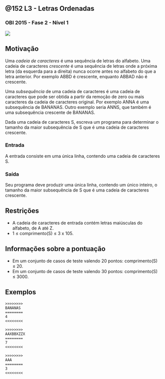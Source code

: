 ## @152 L3 - Letras Ordenadas
### OBI 2015 - Fase 2 - Nível 1

![](https://raw.githubusercontent.com/qxcodefup/moodle/master/base/152/__capa.jpg)

## Motivação

Uma _cadeia de caracteres_ é uma sequência de letras do alfabeto. Uma cadeia de caracteres _crescente_ é uma sequência de letras onde a próxima letra (da esquerda para a direita) nunca ocorre antes no alfabeto do que a letra anterior. Por exemplo ABBD é crescente, enquanto ABBAD não é crescente.

Uma _subsequência_ de uma cadeia de caracteres é uma cadeia de caracteres que pode ser obtida a partir da remoção de zero ou mais caracteres da cadeia de caracteres original. Por exemplo ANNA é uma subsequência de BANANAS. Outro exemplo seria ANNS, que também é uma subsequência crescente de BANANAS.

Dada uma cadeia de caracteres S, escreva um programa para determinar o tamanho da maior subsequência de S que é uma cadeia de caracteres crescente.

### Entrada

A entrada consiste em uma única linha, contendo uma cadeia de caracteres S.

### Saída

Seu programa deve produzir uma única linha, contendo um único inteiro, o tamanho da maior subsequência de S que é uma cadeia de caracteres crescente.

## Restrições

*   A cadeia de caracteres de entrada contém letras maiúsculas do alfabeto, de A até Z.
*   1 ≤ comprimento(S) ≤ 3 x 105.

## Informações sobre a pontuação

*   Em um conjunto de casos de teste valendo 20 pontos: comprimento(S) ≤ 20.
*   Em um conjunto de casos de teste valendo 30 pontos: comprimento(S) ≤ 3000.

## Exemplos

```
>>>>>>>>
BANANAS
========
4
<<<<<<<<

>>>>>>>>
AAXBBXZZX
========
7
<<<<<<<<

>>>>>>>>
AAA
========
3
<<<<<<<<
```

